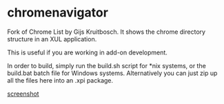 chromenavigator
===============

Fork of Chrome List by Gijs Kruitbosch. It shows the chrome directory structure
in an XUL application.

This is useful if you are working in add-on development.

In order to build, simply run the build.sh script for *nix systems, or the
build.bat batch file for Windows systems. Alternatively you can just zip up all
the files here into an .xpi package.

[screenshot](chromenavigator-preview.png)
